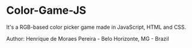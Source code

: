 # Color-Game-JS

 It's a RGB-based color picker game made in JavaScript, HTML and CSS.

Author: Henrique de Moraes Pereira - Belo Horizonte, MG - Brazil
